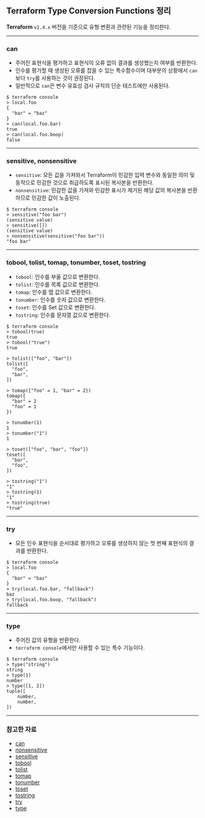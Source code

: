 ## Terraform Type Conversion Functions 정리

**Terraform** `v1.4.x` 버전을 기준으로 유형 변환과 관련된 기능을 정리한다.

---

### can

- 주어진 표현식을 평가하고 표현식이 오류 없이 결과를 생성했는지 여부를 반환한다.
- 인수를 평가할 때 생성된 오류를 잡을 수 있는 특수함수이며 대부분의 상황에서 `can`보다 `try`를 사용하는 것이 권장된다.
- 일반적으로 `can`은 변수 유효성 검사 규칙의 단순 테스트에만 사옹된다.

```shell
$ terraform console
> local.foo
{
  "bar" = "baz"
}
> can(local.foo.bar)
true
> can(local.foo.boop)
false
```

---

### sensitive, nonsensitive

- `sensitive`: 모든 값을 가져와서 Terraform이 민감한 입력 변수와 동일한 의미 및 동작으로 민감한 것으로 취급하도록 표시된 복사본을 반환한다.
- `nonsensitive`: 민감한 값을 가져와 민감한 표시가 제거된 해당 값의 복사본을 반환하므로 민감한 값이 노출된다.

```shell
$ terraform console
> sensitive("foo bar")
(sensitive value)
> sensitive([])
(sensitive value)
> nonsensitive(sensitive("foo bar"))
"foo bar"
```

---

### tobool, tolist, tomap, tonumber, toset, tostring

- `tobool`: 인수를 부울 값으로 변환한다.
- `tolist`: 인수를 목록 값으로 변환한다.
- `tomap`: 인수를 맵 값으로 변환한다.
- `tonumber`: 인수를 숫자 값으로 변환한다.
- `toset`: 인수를 Set 값으로 변환한다.
- `tostring`: 인수를 문자열 값으로 변환한다.

```shell
$ terraform console
> tobool(true)
true
> tobool("true")
true

> tolist(["foo", "bar"])
tolist([
  "foo",
  "bar",
])

> tomap({"foo" = 1, "bar" = 2})
tomap({
  "bar" = 2
  "foo" = 1
})

> tonumber(1)
1
> tonumber("1")
1

> toset(["foo", "bar", "foo"])
toset([
  "bar",
  "foo",
])

> tostring("1")
"1"
> tostring(1)
"1"
> tostring(true)
"true"
```

---

### try

- 모든 인수 표현식을 순서대로 평가하고 오류를 생성하지 않는 첫 번째 표현식의 결과를 반환한다.

```shell
$ terraform console
> local.foo
{
  "bar" = "baz"
}
> try(local.foo.bar, "fallback")
baz
> try(local.foo.boop, "fallback")
fallback
```

---

### type

- 주어진 값의 유형을 반환한다.
- `terraform console`에서만 사용할 수 있는 특수 기능이다.

```shell
$ terraform console
> type("string")
string
> type(1)
number
> type([1, 2])
tuple([
    number,
    number,
])
```

---

### 참고한 자료

- [can](https://developer.hashicorp.com/terraform/language/functions/can)
- [nonsensitive](https://developer.hashicorp.com/terraform/language/functions/nensensitive)
- [sensitive](https://developer.hashicorp.com/terraform/language/functions/sensitive)
- [tobool](https://developer.hashicorp.com/terraform/language/functions/tobool)
- [tolist](https://developer.hashicorp.com/terraform/language/functions/tolist)
- [tomap](https://developer.hashicorp.com/terraform/language/functions/tomap)
- [tonumber](https://developer.hashicorp.com/terraform/language/functions/tonumber)
- [toset](https://developer.hashicorp.com/terraform/language/functions/toset)
- [tostring](https://developer.hashicorp.com/terraform/language/functions/tostring)
- [try](https://developer.hashicorp.com/terraform/language/functions/try)
- [type](https://developer.hashicorp.com/terraform/language/functions/type)